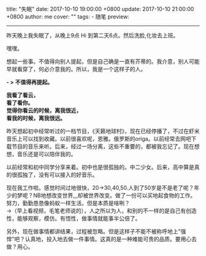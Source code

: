title: "失眠"
date: 2017-10-10 19:00:00 +0800
update: 2017-10-10 21:00:00 +0800
author: me
cover: ""
tags:
    - 随笔
preview:

---

昨天晚上我失眠了，从晚上9点 Hi 到第二天6点。然后洗脸,化妆去上班。

嘿嘿。

想起一些事。不值得向别人提起，但是自己确是一直有芥蒂的。我介意，别人可能早就看穿了，何必介意我的。所以，我是一个这样子的人。

**- > 不值得再提起。**


**我看了看云，<br>
看了看你。<br>
觉得你看云的时候，离我很近，<br>
看我的时候，离我很远。**

昨天想起初中经常听过的一档节目，《天籁地球村》，现在已经停播了，不过在虾米音乐上可以找到收藏。以前很喜欢呢，恩雅。俄罗斯的origa。以前经常去网吧下载节目的音乐来听。后来，经过一场分离，这些不重要的，都被我忘记了。现在想想，音乐还是可以陪伴我的。

以前经常和初中同学分享来着。初中也是很孤独的。中二少女。后来，高中算是真的很孤独了，没有可以接入的好音乐。

现在我工作啦。感觉时间过地很快，20->30,40,50.人到了50岁是不是老了呢？年少的梦呢？NB地想改变世界,,,却被世界改变。做了一份可以买地起食物的工作。努力，勤勤恳恳像蚂蚁一样生活。但是本质是啥咧？<br>
->（早上看视频，毛笔老师说的），人之所以为人，和别的不一样的是自己有创造性，能够观察，模仿。有悟性，做事情就能事半公倍了。

另外，现在做事情都讲结果，过程被忽略。但是这样子不能不被称呼地上"强悍"吧？认真地，投入地去做一件事情。这真的是一种难能可贵的品质。要用心去做？用心。




